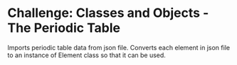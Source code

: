 # Challenge: Classes and Objects - The Periodic Table

Imports periodic table data from json file. 
Converts each element in json file to an instance of Element class so that it can be used.
